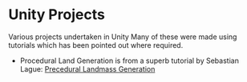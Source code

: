 # Unity Projects
Various projects undertaken in Unity
Many of these were made using tutorials which has been pointed out where required.

* Procedural Land Generation is from a superb tutorial by Sebastian Lague: [Precedural Landmass Generation](https://www.youtube.com/watch?v=wbpMiKiSKm8&list=PLFt_AvWsXl0eBW2EiBtl_sxmDtSgZBxB3&ab_channel=SebastianLague)
